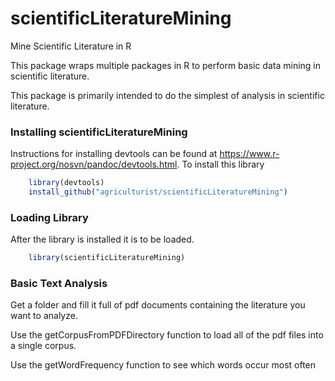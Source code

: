 # scientificLiteratureMining
Mine Scientific Literature in R

This package wraps multiple packages in R to perform basic data mining in scientific literature.  

This package is primarily intended to do the simplest of analysis in scientific literature.

### Installing scientificLiteratureMining

Instructions for installing devtools can be found at https://www.r-project.org/nosvn/pandoc/devtools.html.
To install this library 

```r
    library(devtools)
    install_github("agriculturist/scientificLiteratureMining")
```

### Loading Library

After the library is installed it is to be loaded.

```r
    library(scientificLiteratureMining)
```

### Basic Text Analysis

Get a folder and fill it full of pdf documents containing the literature you want to analyze.

Use the getCorpusFromPDFDirectory function to load all of the pdf files into a single corpus.

Use the getWordFrequency function to see which words occur most often

